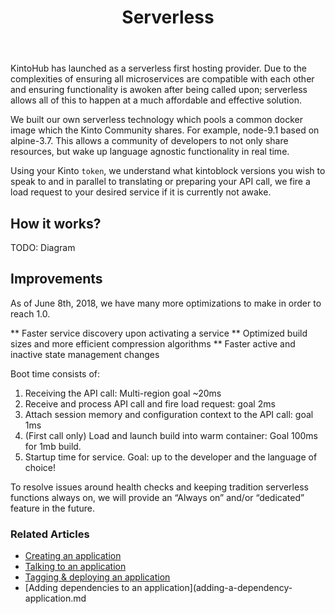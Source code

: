 ﻿---
title: Serverless
---

KintoHub has launched as a serverless first hosting provider.  Due to the complexities of ensuring all microservices are compatible with each other and ensuring functionality is awoken after being called upon; serverless allows all of this to happen at a much affordable and effective solution.

We built our own serverless technology which pools a common docker image which the Kinto Community shares. For example, node-9.1 based on alpine-3.7.  This allows a community of developers to not only share resources, but wake up language agnostic functionality in real time.

Using your Kinto `token`, we understand what kintoblock versions you wish to speak to and in parallel to translating or preparing your API call, we fire a load request to your desired service if it is currently not awake.

## How it works?

TODO: Diagram

## Improvements

As of June 8th, 2018, we have many more optimizations to make in order to reach 1.0.

** Faster service discovery upon activating a service
** Optimized build sizes and more efficient compression algorithms
** Faster active and inactive state management changes

Boot time consists of:

1) Receiving the API call: Multi-region goal ~20ms 
2) Receive and process API call and fire load request: goal 2ms
3) Attach session memory and configuration context to the API call: goal 1ms
4) (First call only) Load and launch build into warm container: Goal 100ms for 1mb build.
5) Startup time for service. Goal: up to the developer and the language of choice!

To resolve issues around health checks and keeping tradition serverless functions always on, we will provide an “Always on” and/or “dedicated” feature in the future.

### Related Articles

* [Creating an application](creating-an-application.md)
* [Talking to an application](talking-to-applications.md)
* [Tagging & deploying an application](tagging-and-deploying.md)
* [Adding dependencies to an application](adding-a-dependency-application.md
